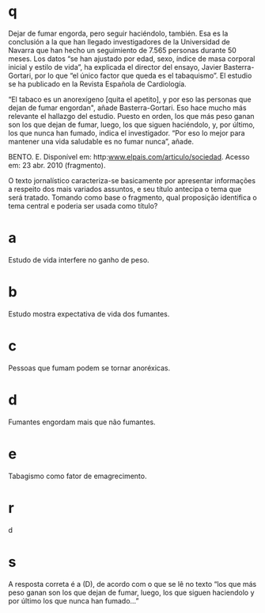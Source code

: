 # q
Dejar de fumar engorda, pero seguir haciéndolo, también. Esa es la conclusión a la que han llegado investigadores de la Universidad de Navarra que han hecho un seguimiento de 7.565 personas durante 50 meses. Los datos “se han ajustado por edad, sexo, índice de masa corporal inicial y estilo de vida”, ha explicada el director del ensayo, Javier Basterra-Gortari, por lo que “el único factor que queda es el tabaquismo”. El estudio se ha publicado en la Revista Española de Cardiología.

“El tabaco es un anorexígeno \[quita el apetito], y por eso las personas que dejan de fumar engordan", añade Basterra-Gortari. Eso hace mucho más relevante el hallazgo del estudio. Puesto en orden, los que más peso ganan son los que dejan de fumar, luego, los que siguen haciéndolo, y, por último, los que nunca han fumado, indica el investigador. “Por eso lo mejor para mantener una vida saludable es no fumar nunca”, añade.

BENTO. E. Disponível em: http:www.elpais.com/articulo/sociedad. Acesso em: 23 abr. 2010 (fragmento).

O texto jornalístico caracteriza-se basicamente por apresentar informações a respeito dos mais variados assuntos, e seu título antecipa o tema que será tratado. Tomando como base o fragmento, qual proposição identifica o tema central e poderia ser usada como título?

# a
Estudo de vida interfere no ganho de peso.

# b
Estudo mostra expectativa de vida dos fumantes.

# c
Pessoas que fumam podem se tornar anoréxicas.

# d
Fumantes engordam mais que não fumantes.

# e
Tabagismo como fator de emagrecimento.

# r
d

# s
A resposta correta é a (D), de acordo com o que se lê no texto “los que más peso ganan son los que dejan de fumar, luego, los que siguen haciendolo y por último los que nunca han fumado…”
